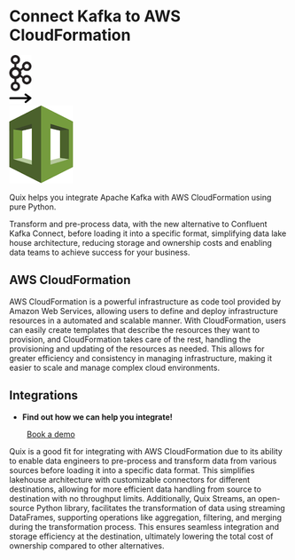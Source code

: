 # Connect Kafka to AWS CloudFormation

<div class="connect-images cards blog-grid-card" markdown>
<div>
<img src="../images/kafka_logo.png" width="40px" />
</div>
<div>
<img src="../images/arrow.svg" width="40px" />
</div>
<div>
<img src="./images/aws-cloudformation_1.jpg" />
</div>
</div>

Quix helps you integrate Apache Kafka with AWS CloudFormation using pure Python.

Transform and pre-process data, with the new alternative to Confluent Kafka Connect, before loading it into a specific format, simplifying data lake house architecture, reducing storage and ownership costs and enabling data teams to achieve success for your business.

## AWS CloudFormation

AWS CloudFormation is a powerful infrastructure as code tool provided by Amazon Web Services, allowing users to define and deploy infrastructure resources in a automated and scalable manner. With CloudFormation, users can easily create templates that describe the resources they want to provision, and CloudFormation takes care of the rest, handling the provisioning and updating of the resources as needed. This allows for greater efficiency and consistency in managing infrastructure, making it easier to scale and manage complex cloud environments.

## Integrations

<div class="grid cards" markdown>

- __Find out how we can help you integrate!__

    <a class="md-button md-button--primary" href="https://quix.io/book-a-demo" target="_blank" style="margin:.5rem;">Book a demo</a>

</div>


Quix is a good fit for integrating with AWS CloudFormation due to its ability to enable data engineers to pre-process and transform data from various sources before loading it into a specific data format. This simplifies lakehouse architecture with customizable connectors for different destinations, allowing for more efficient data handling from source to destination with no throughput limits. Additionally, Quix Streams, an open-source Python library, facilitates the transformation of data using streaming DataFrames, supporting operations like aggregation, filtering, and merging during the transformation process. This ensures seamless integration and storage efficiency at the destination, ultimately lowering the total cost of ownership compared to other alternatives.

